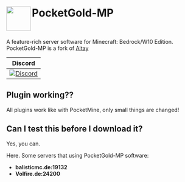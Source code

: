 <h1>PocketGold-MP<img src="https://pocketgold.de/icons/github/github.png" height="64" width="64" align="left"></img></h1>
<br />

A feature-rich server software for Minecraft: Bedrock/W10 Edition. PocketGold-MP is a fork of [Altay](https://github.com/TuranicTeam/Altay)

| Discord |
| :---: |
| [![Discord](https://img.shields.io/discord/427472879072968714.svg?style=flat-square&label=discord&colorB=7289da)](https://discord.gg/ve5CpwW) |

## Plugin working??

All plugins work like with PocketMine, only small things are changed!

## Can I test this before I download it?

Yes, you can.

Here. Some servers that using PocketGold-MP software:

- **balisticmc.de:19132**
- **Volfire.de:24200**
